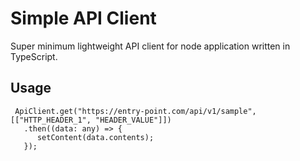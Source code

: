 # Simple API Client

Super minimum lightweight API client for node application written in TypeScript.

## Usage

```
 ApiClient.get("https://entry-point.com/api/v1/sample", [["HTTP_HEADER_1", "HEADER_VALUE"]])
   .then((data: any) => {
      setContent(data.contents);
   });
```

